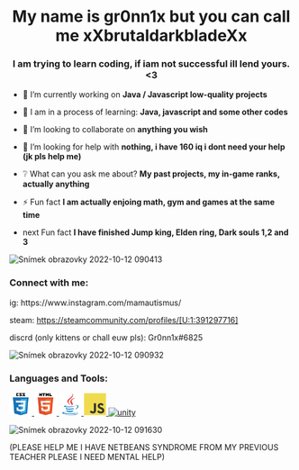 <h1 align="center">My name is gr0nn1x but you can call me xXbrutaldarkbladeXx</h1>
<h3 align="center">I am trying to learn coding, if iam not successful ill lend yours.<3</h3>

- 🔭 I’m currently working on **Java / Javascript low-quality projects**

- 🌱 I am in a process of learning: **Java, javascript and some other codes**

- 👯 I’m looking to collaborate on **anything you wish**

- 🤝 I’m looking for help with **nothing, i have 160 iq i dont need your help (jk pls help me)**

- ❔ What can you ask me about? **My past projects, my in-game ranks, actually anything**

- ⚡ Fun fact **I am actually enjoing math, gym and games at the same time**
- next Fun fact **I have finished Jump king, Elden ring, Dark souls 1,2 and 3**
  
  
  
![Snímek obrazovky 2022-10-12 090413](https://user-images.githubusercontent.com/100243642/195272949-e0a22d29-0f0f-4eaa-9bc4-5f507b5ab6f4.png)

  
<h3 align="left">Connect with me:</h3>
ig: https://www.instagram.com/mamautismus/
  
steam: https://steamcommunity.com/profiles/[U:1:391297716] 

discrd (only kittens or chall euw pls): Gr0nn1x#6825
<p align="left">
</p>

![Snímek obrazovky 2022-10-12 090932](https://user-images.githubusercontent.com/100243642/195273943-ebf67541-8a12-4dfd-b84a-e0145d3cd5ab.png)


<h3 align="left">Languages and Tools:</h3>
<p align="left"> <a href="https://www.w3schools.com/css/" target="_blank" rel="noreferrer"> <img src="https://raw.githubusercontent.com/devicons/devicon/master/icons/css3/css3-original-wordmark.svg" alt="css3" width="40" height="40"/> </a> <a href="https://www.w3.org/html/" target="_blank" rel="noreferrer"> <img src="https://raw.githubusercontent.com/devicons/devicon/master/icons/html5/html5-original-wordmark.svg" alt="html5" width="40" height="40"/> </a> <a href="https://www.java.com" target="_blank" rel="noreferrer"> <img src="https://raw.githubusercontent.com/devicons/devicon/master/icons/java/java-original.svg" alt="java" width="40" height="40"/> </a> <a href="https://developer.mozilla.org/en-US/docs/Web/JavaScript" target="_blank" rel="noreferrer"> <img src="https://raw.githubusercontent.com/devicons/devicon/master/icons/javascript/javascript-original.svg" alt="javascript" width="40" height="40"/> </a> <a href="https://unity.com/" target="_blank" rel="noreferrer"> <img src="https://www.vectorlogo.zone/logos/unity3d/unity3d-icon.svg" alt="unity" width="40" height="40"/> </a> </p>

  
  ![Snímek obrazovky 2022-10-12 091630](https://user-images.githubusercontent.com/100243642/195275322-3103cadd-08d4-47ad-9aee-51c8385b2212.png)
  
  
  (PLEASE HELP ME I HAVE NETBEANS SYNDROME FROM MY PREVIOUS TEACHER PLEASE I NEED MENTAL HELP)
